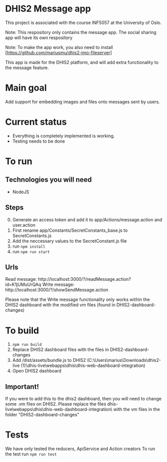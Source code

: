 # DHIS2 Message app
This project is associated with the course INF5057 at the University of Oslo.

Note: This respository only contains the message app. The social sharing app will have its own respository

Note: To make the app work, you also need to install [https://github.com/mariusmu/dhis2-jmo-fileserver]

This app is made for the DHIS2 platform, and will add extra functionality
to the message feature.

# Main goal
Add support for embedding images and files onto messages sent by users.

# Current status
- Everything is completely implemented is working.
- Testing needs to be done

# To run

## Technologies you will need
- NodeJS

## Steps
0. Generate an access token and add it to app/Actions/message.action and user.action
1. First rename app/Constants/SecretConstants_base.js to SecretConstants.js
2. Add the neccessary values to the SecretConstant.js file
3. run  ``` npm install ```
4. run ``` npm run start ```

## Urls
Read message: http://localhost:3000/?/readMessage.action?id=K1jUMuUrQAq
Write message:  http://localhost:3000/?/showSendMessage.action

Please note that the Write message functionality only works 
within the DHIS2 dashboard with the modified vm files (found in DHIS2-dashboard-changes)

# To build
1. ```npm run build```
2. Replace DHIS2 dashboard files with the files in DHIS2-dashboard-changes
3. Add /dist/assets/bundle.js to DHIS2 (C:\Users\marius\Downloads\dhis2-live (1)\dhis-live\webapps\dhis\dhis-web-dashboard-integration) 
4. Open DHIS2 dashboard

## Important!
If you were to add this to the dhis2 dashboard, then you will need to change some .vm files
on DHIS2. Please replace the files dhis-live\webapps\dhis\dhis-web-dashboard-integration\ with
the vm files in the folder "DHIS2-dashboard-changes"

# Tests
We have only tested the reducers, ApiService and Action creators
To run the test run ```npm run test```